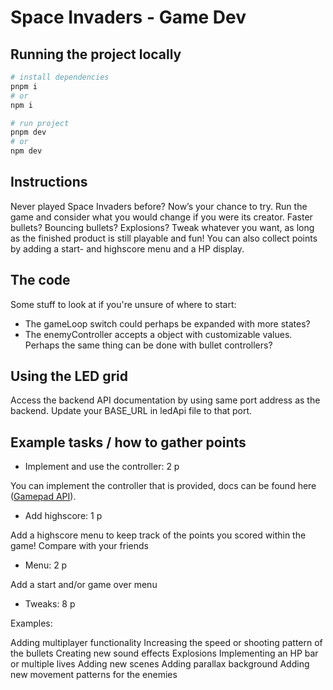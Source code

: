 # Space Invaders - Game Dev

## Running the project locally

```bash
# install dependencies
pnpm i
# or
npm i

# run project
pnpm dev
# or
npm dev
```

## Instructions

Never played Space Invaders before? Now’s your chance to try. Run the game and consider what you would change if you were its creator. Faster bullets? Bouncing bullets? Explosions? Tweak whatever you want, as long as the finished product is still playable and fun!
You can also collect points by adding a start- and highscore menu and a HP display.

## The code

Some stuff to look at if you're unsure of where to start:

- The gameLoop switch could perhaps be expanded with more states?
- The enemyController accepts a object with customizable values. Perhaps the same thing can be done with bullet controllers?

## Using the LED grid

Access the backend API documentation by using same port address as the backend. Update your BASE_URL in ledApi file to that port.


## Example tasks / how to gather points

- Implement and use the controller: 2 p

You can implement the controller that is provided, docs can be found here ([Gamepad API](https://developer.mozilla.org/en-US/docs/Web/API/Gamepad_API/Using_the_Gamepad_API)).

- Add highscore: 1 p

Add a highscore menu to keep track of the points you scored within the game! Compare with your friends

- Menu: 2 p

Add a start and/or game over menu

- Tweaks: 8 p

Examples:

Adding multiplayer functionality
Increasing the speed or shooting pattern of the bullets
Creating new sound effects
Explosions
Implementing an HP bar or multiple lives
Adding new scenes
Adding parallax background
Adding new movement patterns for the enemies

